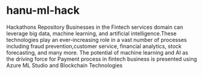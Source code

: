 # hanu-ml-hack
Hackathons Repository
Businesses in the Fintech services domain can leverage big data, machine learning, and artificial intelligence.These technologies play an ever-increasing role in a vast number of processes including fraud prevention,customer service, financial analytics, stock forecasting, and many more. The potential of machine learning and AI as the driving force for Payment process in fintech business is presented using Azure ML Studio and Blockchain Technologies
